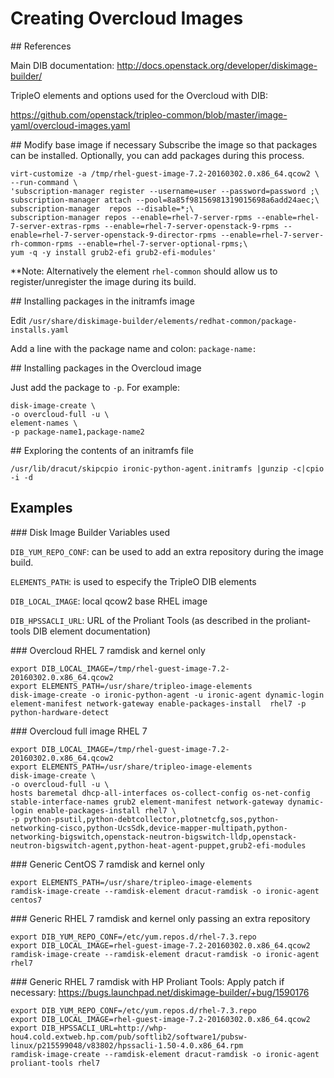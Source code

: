 # Creating Overcloud Images
## References

Main DIB documentation: http://docs.openstack.org/developer/diskimage-builder/

TripleO elements and options used for the Overcloud with DIB:

https://github.com/openstack/tripleo-common/blob/master/image-yaml/overcloud-images.yaml


## Modify base image if necessary
Subscribe the image so that packages can be installed. Optionally, you can add packages during this process.
```
virt-customize -a /tmp/rhel-guest-image-7.2-20160302.0.x86_64.qcow2 \
--run-command \
'subscription-manager register --username=user --password=password ;\
subscription-manager attach --pool=8a85f98156981319015698a6add24aec;\
subscription-manager  repos --disable=*;\
subscription-manager repos --enable=rhel-7-server-rpms --enable=rhel-7-server-extras-rpms --enable=rhel-7-server-openstack-9-rpms --enable=rhel-7-server-openstack-9-director-rpms --enable=rhel-7-server-rh-common-rpms --enable=rhel-7-server-optional-rpms;\
yum -q -y install grub2-efi grub2-efi-modules'
```

**Note: Alternatively the element ```rhel-common``` should allow us to register/unregister the image during its build.

## Installing packages in the initramfs image

Edit ```/usr/share/diskimage-builder/elements/redhat-common/package-installs.yaml```

Add a line with the package name and colon: ```package-name:```

## Installing packages in the Overcloud image

Just add the package to ```-p```. For example:

```
disk-image-create \
-o overcloud-full -u \
element-names \
-p package-name1,package-name2
```

## Exploring the contents of an initramfs file

```/usr/lib/dracut/skipcpio ironic-python-agent.initramfs |gunzip -c|cpio -i -d```

## Examples

### Disk Image Builder Variables used

```DIB_YUM_REPO_CONF```: can be used to add an extra repository during the image build.

```ELEMENTS_PATH```: is used to especify the TripleO DIB elements

```DIB_LOCAL_IMAGE```: local qcow2 base RHEL image

```DIB_HPSSACLI_URL```: URL of the Proliant Tools (as described in the proliant-tools DIB element documentation)

### Overcloud RHEL 7 ramdisk and kernel only

```
export DIB_LOCAL_IMAGE=/tmp/rhel-guest-image-7.2-20160302.0.x86_64.qcow2
export ELEMENTS_PATH=/usr/share/tripleo-image-elements
disk-image-create -o ironic-python-agent -u ironic-agent dynamic-login element-manifest network-gateway enable-packages-install  rhel7 -p python-hardware-detect
```

### Overcloud full image RHEL 7 
```
export DIB_LOCAL_IMAGE=/tmp/rhel-guest-image-7.2-20160302.0.x86_64.qcow2
export ELEMENTS_PATH=/usr/share/tripleo-image-elements
disk-image-create \
-o overcloud-full -u \
hosts baremetal dhcp-all-interfaces os-collect-config os-net-config stable-interface-names grub2 element-manifest network-gateway dynamic-login enable-packages-install rhel7 \
-p python-psutil,python-debtcollector,plotnetcfg,sos,python-networking-cisco,python-UcsSdk,device-mapper-multipath,python-networking-bigswitch,openstack-neutron-bigswitch-lldp,openstack-neutron-bigswitch-agent,python-heat-agent-puppet,grub2-efi-modules
```
### Generic CentOS 7 ramdisk and kernel only
```
export ELEMENTS_PATH=/usr/share/tripleo-image-elements
ramdisk-image-create --ramdisk-element dracut-ramdisk -o ironic-agent centos7
```
### Generic RHEL 7 ramdisk and kernel only passing an extra repository
```
export DIB_YUM_REPO_CONF=/etc/yum.repos.d/rhel-7.3.repo
export DIB_LOCAL_IMAGE=rhel-guest-image-7.2-20160302.0.x86_64.qcow2
ramdisk-image-create --ramdisk-element dracut-ramdisk -o ironic-agent rhel7
```
### Generic RHEL 7 ramdisk with HP Proliant Tools:
Apply patch if necessary: https://bugs.launchpad.net/diskimage-builder/+bug/1590176
```
export DIB_YUM_REPO_CONF=/etc/yum.repos.d/rhel-7.3.repo
export DIB_LOCAL_IMAGE=rhel-guest-image-7.2-20160302.0.x86_64.qcow2
export DIB_HPSSACLI_URL=http://whp-hou4.cold.extweb.hp.com/pub/softlib2/software1/pubsw-linux/p215599048/v83802/hpssacli-1.50-4.0.x86_64.rpm
ramdisk-image-create --ramdisk-element dracut-ramdisk -o ironic-agent proliant-tools rhel7
```
